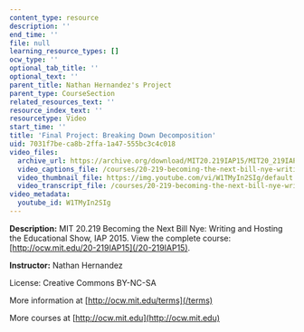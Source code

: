 ```yaml
---
content_type: resource
description: ''
end_time: ''
file: null
learning_resource_types: []
ocw_type: ''
optional_tab_title: ''
optional_text: ''
parent_title: Nathan Hernandez's Project
parent_type: CourseSection
related_resources_text: ''
resource_index_text: ''
resourcetype: Video
start_time: ''
title: 'Final Project: Breaking Down Decomposition'
uid: 7031f7be-ca8b-2ffa-1a47-555bc3c4c018
video_files:
  archive_url: https://archive.org/download/MIT20.219IAP15/MIT20_219IAP15_NH_D13_Final_Project_360p.mp4
  video_captions_file: /courses/20-219-becoming-the-next-bill-nye-writing-and-hosting-the-educational-show-january-iap-2015/3dc6cf62d4ad5369aef46031a2c31b88_W1TMyIn2SIg.vtt
  video_thumbnail_file: https://img.youtube.com/vi/W1TMyIn2SIg/default.jpg
  video_transcript_file: /courses/20-219-becoming-the-next-bill-nye-writing-and-hosting-the-educational-show-january-iap-2015/ee0f0f840a4681ee5dc177aa5ce4c7b6_W1TMyIn2SIg.pdf
video_metadata:
  youtube_id: W1TMyIn2SIg
---
```


**Description:** MIT 20.219 Becoming the Next Bill Nye: Writing and Hosting the Educational Show, IAP 2015. View the complete course: [http://ocw.mit.edu/20-219IAP15](/20-219IAP15).

**Instructor:** Nathan Hernandez

License: Creative Commons BY-NC-SA

More information at [http://ocw.mit.edu/terms](/terms)

More courses at [http://ocw.mit.edu](http://ocw.mit.edu)



